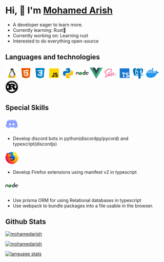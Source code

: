 # Hi, 👋 I'm [Mohamed Arish](https://mohamedarish.live)

- A developer eager to learn more.
- Currently learning: Rust🦀
- Currently working on: Learning rust
- Interested to do everything open-source

## Languages and technologies

[![linux](assets/linux.png "linux")](https://www.linux.org) [![html](assets/html.png "html")](https://en.wikipedia.org/wiki/HTML5) [![css](assets/css.png "css")](https://en.wikipedia.org/wiki/CSS) [![javascript](assets/javascript.png "javascript")](https://en.wikipedia.org/wiki/JavaScript) [![python](assets/python.png "python")](https://www.python.org/) [![nodejs](assets/nodejs.png "nodejs")](https://nodejs.org/en/) [![vuejs](assets/vuejs.png "vuejs")](https://vuejs.org/) [![sass](assets/sass.png "sass")](https://sass-lang.com/) [![typescript](assets/typescript.png "typescript")](https://www.typescriptlang.org/) [![postgresql](assets/postgres.png "postgresql")](https://www.postgresql.org/) [![docker](assets/docker.png "docker")](https://www.docker.com/) [![rust](assets/rust.png "rust")](https://www.rust-lang.org/)

## Special Skills

[![discord](assets/discord.png)](https://discord.com/)

- Develop discord bots in python(discordpy/pycord) and typescript(discordjs)

[![firefox](assets/firefox.png)](https://www.mozilla.org/en-US/firefox/new/)

- Develop Firefox extensions using manifest v2 in typescript

[![nodejs](assets/nodejs.png)](https://nodejs.org/en/)

- Use prisma ORM for using Relational databases in typescript
- Use webpack to bundle packages into a file usable in the browser.

## Github Stats

[![mohamedarish](https://streak-stats.demolab.com?user=mohamedarish&theme=tokyonight_duo&border_radius=5&date_format=j%20M%5B%20Y%5D&background=DD272700&currStreakNum=417E87&ring=025BDA&sideLabels=025BDA&sideNums=025BDA&dates=417E87&currStreakLabel=417E87&fire=417E87)](https://www.github.com/mohamedarish)

[![mohamedarish](https://github-readme-stats.vercel.app/api?username=mohamedarish&show_icons=true&theme=transparent)](https://www.github.com/mohamedarish)

[![language stats](https://github-readme-stats.vercel.app/api/top-langs/?username=mohamedarish&layout=compact&theme=transparent&langs_count=8)](https://github.com/mohamedarish)
